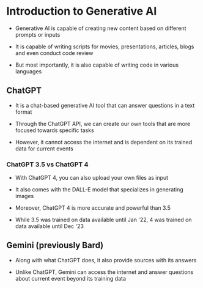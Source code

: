 # Introduction to Generative AI

- Generative AI is capable of creating new content based on different prompts
or inputs

- It is capable of writing scripts for movies, presentations, articles, blogs
and even conduct code review

- But most importantly, it is also capable of writing code in various languages

## ChatGPT

- It is a chat-based generative AI tool that can answer questions in a text format

- Through the ChatGPT API, we can create our own tools that are more focused
towards specific tasks

- However, it cannot access the internet and is dependent on its trained data for
current events

### ChatGPT 3.5 vs ChatGPT 4

- With ChatGPT 4, you can also upload your own files as input

- It also comes with the DALL-E model that specializes in generating images

- Moreover, ChatGPT 4 is more accurate and powerful than 3.5

- While 3.5 was trained on data available until Jan '22, 4 was trained on data
available until Dec '23

## Gemini (previously Bard)

- Along with what ChatGPT does, it also provide sources with its answers

- Unlike ChatGPT, Gemini can access the internet and answer questions about
current event beyond its training data
